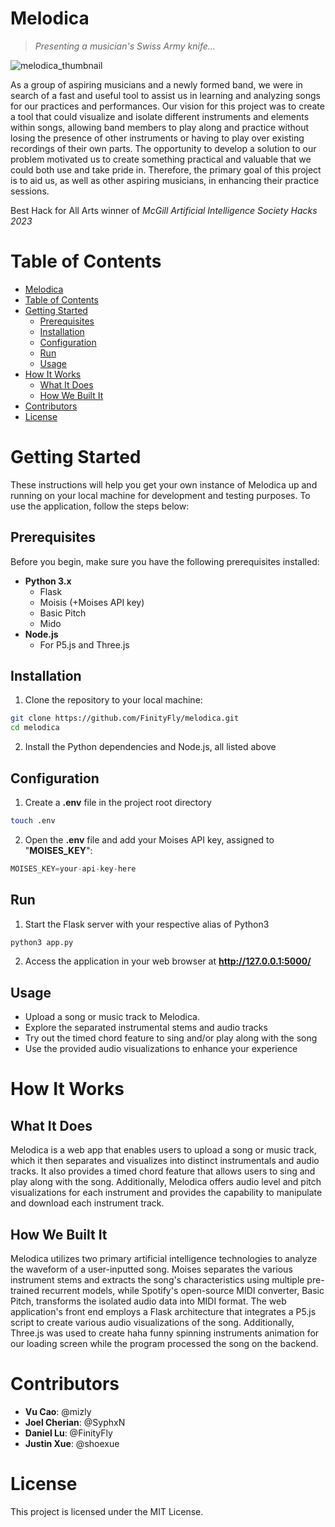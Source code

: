 # Melodica
>*Presenting a musician's Swiss Army knife...*

![melodica_thumbnail](https://github.com/FinityFly/melodica/assets/56236512/b87b798f-724e-4439-b776-b141aaaae50b)

As a group of aspiring musicians and a newly formed band, we were in search of a fast and useful tool to assist us in learning and analyzing songs for our practices and performances. Our vision for this project was to create a tool that could visualize and isolate different instruments and elements within songs, allowing band members to play along and practice without losing the presence of other instruments or having to play over existing recordings of their own parts. The opportunity to develop a solution to our problem motivated us to create something practical and valuable that we could both use and take pride in. Therefore, the primary goal of this project is to aid us, as well as other aspiring musicians, in enhancing their practice sessions.

Best Hack for All Arts winner of *McGill Artificial Intelligence Society Hacks 2023*

# Table of Contents
- [Melodica](#melodica)
- [Table of Contents](#table-of-contents)
- [Getting Started](#getting-started)
  - [Prerequisites](#prerequisites)
  - [Installation](#installation)
  - [Configuration](#configuration)
  - [Run](#run)
  - [Usage](#usage)
- [How It Works](#how-it-works)
  - [What It Does](#what-it-does)
  - [How We Built It](#how-we-built-it)
- [Contributors](#contributors)
- [License](#license)

# Getting Started
These instructions will help you get your own instance of Melodica up and running on your local machine for development and testing purposes. To use the application, follow the steps below:

## Prerequisites
Before you begin, make sure you have the following prerequisites installed:
- **Python 3.x**
  - Flask
  - Moisis (+Moises API key)
  - Basic Pitch
  - Mido
- **Node.js**
  - For P5.js and Three.js

## Installation
1. Clone the repository to your local machine:
```bash
git clone https://github.com/FinityFly/melodica.git
cd melodica
```
2. Install the Python dependencies and Node.js, all listed above

## Configuration
1. Create a **.env** file in the project root directory
```bash
touch .env
```
2. Open the **.env** file and add your Moises API key, assigned to "**MOISES_KEY**":
```js
MOISES_KEY=your-api-key-here
```

## Run
1. Start the Flask server with your respective alias of Python3
```bash
python3 app.py
```
2. Access the application in your web browser at **http://127.0.0.1:5000/**

## Usage
- Upload a song or music track to Melodica.
- Explore the separated instrumental stems and audio tracks
- Try out the timed chord feature to sing and/or play along with the song
- Use the provided audio visualizations to enhance your experience

# How It Works
## What It Does
Melodica is a web app that enables users to upload a song or music track, which it then separates and visualizes into distinct instrumentals and audio tracks. It also provides a timed chord feature that allows users to sing and play along with the song. Additionally, Melodica offers audio level and pitch visualizations for each instrument and provides the capability to manipulate and download each instrument track.

## How We Built It
Melodica utilizes two primary artificial intelligence technologies to analyze the waveform of a user-inputted song. Moises separates the various instrument stems and extracts the song's characteristics using multiple pre-trained recurrent models, while Spotify's open-source MIDI converter, Basic Pitch, transforms the isolated audio data into MIDI format. The web application's front end employs a Flask architecture that integrates a P5.js script to create various audio visualizations of the song. Additionally, Three.js was used to create haha funny spinning instruments animation for our loading screen while the program processed the song on the backend.

# Contributors
- **Vu Cao**: @mizly
- **Joel Cherian**: @SyphxN
- **Daniel Lu**: @FinityFly
- **Justin Xue**: @shoexue

# License
This project is licensed under the MIT License.
